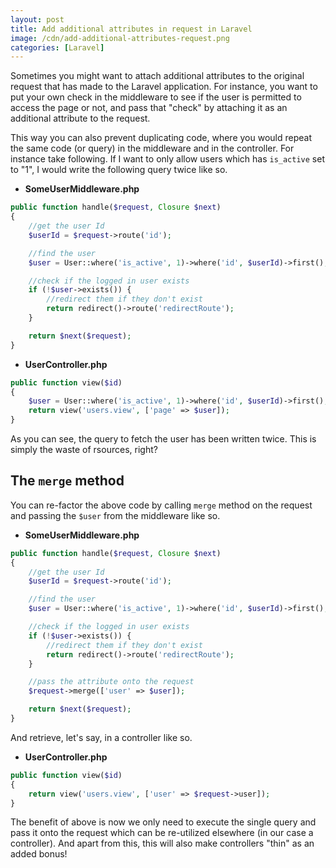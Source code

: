 ```yaml
---
layout: post
title: Add additional attributes in request in Laravel
image: /cdn/add-additional-attributes-request.png
categories: [Laravel]
---
```


Sometimes you might want to attach additional attributes to the original request that has made to the Laravel application. For instance, you want to put your own check in the middleware to see if the user is permitted to access the page or not, and pass that "check" by attaching it as an additional attribute to the request.

This way you can also prevent duplicating code, where you would repeat the same code (or query) in the middleware and in the controller. For instance take following. If I want to only allow users which has `is_active` set to "1", I would write the following query twice like so.

- **SomeUserMiddleware.php**

```php
public function handle($request, Closure $next)
{
    //get the user Id
    $userId = $request->route('id');

    //find the user
    $user = User::where('is_active', 1)->where('id', $userId)->first();

    //check if the logged in user exists
    if (!$user->exists()) {
        //redirect them if they don't exist
        return redirect()->route('redirectRoute');
    }

    return $next($request);
}
```

- **UserController.php**

```php
public function view($id)
{
    $user = User::where('is_active', 1)->where('id', $userId)->first();
    return view('users.view', ['page' => $user]);
}
```

As you can see, the query to fetch the user has been written twice. This is simply the waste of rsources, right?

## The `merge` method

You can re-factor the above code by calling `merge` method on the request and passing the `$user` from the middleware like so.

- **SomeUserMiddleware.php**

```php
public function handle($request, Closure $next)
{
    //get the user Id
    $userId = $request->route('id');

    //find the user
    $user = User::where('is_active', 1)->where('id', $userId)->first();

    //check if the logged in user exists
    if (!$user->exists()) {
        //redirect them if they don't exist
        return redirect()->route('redirectRoute');
    }

    //pass the attribute onto the request
    $request->merge(['user' => $user]);

    return $next($request);
}
```

And retrieve, let's say, in a controller like so.

- **UserController.php**

```php
public function view($id)
{
    return view('users.view', ['user' => $request->user]);
}
```

The benefit of above is now we only need to execute the single query and pass it onto the request which can be re-utilized elsewhere (in our case a controller). And apart from this, this will also make controllers "thin" as an added bonus!